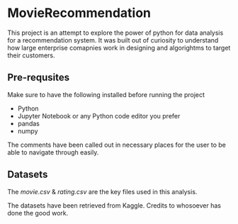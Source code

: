 # MovieRecommendation
This project is an attempt to explore the power of python for data analysis for a recommendation system. It was built out of curiosity to understand how large enterprise comapnies work in designing and algorightms to target their customers.

## Pre-requsites
Make sure to have the following installed before running the project
- Python
- Jupyter Notebook or any Python code editor you prefer
- pandas
- numpy

The comments have been called out in necessary places for the user to be able to navigate through easily.

## Datasets
The *movie.csv* & *rating.csv* are the key files used in this analysis.

The datasets have been retrieved from Kaggle. Credits to whosoever has done the good work.

